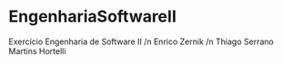 # EngenhariaSoftwareII
Exercício Engenharia de Software II /n
Enrico Zernik /n
Thiago Serrano Martins Hortelli
